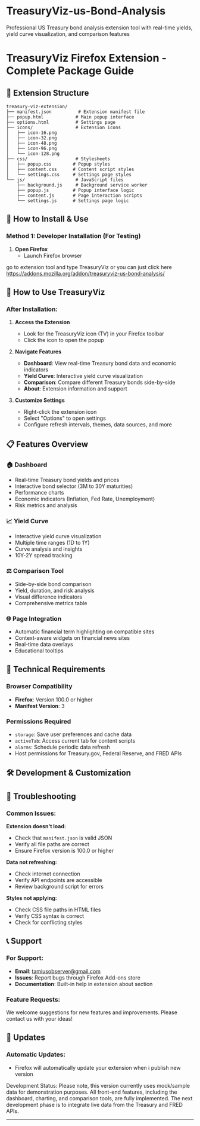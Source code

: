 # TreasuryViz-us-Bond-Analysis
Professional US Treasury bond analysis extension tool with real-time yields, yield curve visualization, and comparison features
# TreasuryViz Firefox Extension - Complete Package Guide

## 📁 Extension Structure

```
treasury-viz-extension/
├── manifest.json          # Extension manifest file
├── popup.html            # Main popup interface
├── options.html          # Settings page
├── icons/                # Extension icons
│   ├── icon-16.png
│   ├── icon-32.png
│   ├── icon-48.png
│   ├── icon-96.png
│   └── icon-128.png
├── css/                  # Stylesheets
│   ├── popup.css        # Popup styles
│   ├── content.css      # Content script styles
│   └── settings.css     # Settings page styles
└── js/                   # JavaScript files
    ├── background.js     # Background service worker
    ├── popup.js         # Popup interface logic
    ├── content.js       # Page interaction scripts
    └── settings.js      # Settings page logic
```

## 🚀 How to Install & Use

### Method 1: Developer Installation (For Testing)

1. **Open Firefox**
   - Launch Firefox browser

go to extension tool and type TreasuryViz 
or you can just click here https://addons.mozilla.org/addon/treasuryviz-us-bond-analysis/

## 🎯 How to Use TreasuryViz

### After Installation:

1. **Access the Extension**
   - Look for the TreasuryViz icon (TV) in your Firefox toolbar
   - Click the icon to open the popup

2. **Navigate Features**
   - **Dashboard**: View real-time Treasury bond data and economic indicators
   - **Yield Curve**: Interactive yield curve visualization
   - **Comparison**: Compare different Treasury bonds side-by-side
   - **About**: Extension information and support

3. **Customize Settings**
   - Right-click the extension icon
   - Select "Options" to open settings
   - Configure refresh intervals, themes, data sources, and more

## 📋 Features Overview

### 🏠 Dashboard
- Real-time Treasury bond yields and prices
- Interactive bond selector (3M to 30Y maturities)
- Performance charts
- Economic indicators (Inflation, Fed Rate, Unemployment)
- Risk metrics and analysis

### 📈 Yield Curve
- Interactive yield curve visualization
- Multiple time ranges (1D to 1Y)
- Curve analysis and insights
- 10Y-2Y spread tracking

### ⚖️ Comparison Tool
- Side-by-side bond comparison
- Yield, duration, and risk analysis
- Visual difference indicators
- Comprehensive metrics table

### 🌐 Page Integration
- Automatic financial term highlighting on compatible sites
- Context-aware widgets on financial news sites
- Real-time data overlays
- Educational tooltips

## 🔧 Technical Requirements

### Browser Compatibility
- **Firefox**: Version 100.0 or higher
- **Manifest Version**: 3

### Permissions Required
- `storage`: Save user preferences and cache data
- `activeTab`: Access current tab for content scripts
- `alarms`: Schedule periodic data refresh
- Host permissions for Treasury.gov, Federal Reserve, and FRED APIs

## 🛠️ Development & Customization


## 🐛 Troubleshooting

### Common Issues:

**Extension doesn't load:**
- Check that `manifest.json` is valid JSON
- Verify all file paths are correct
- Ensure Firefox version is 100.0 or higher

**Data not refreshing:**
- Check internet connection
- Verify API endpoints are accessible
- Review background script for errors

**Styles not applying:**
- Check CSS file paths in HTML files
- Verify CSS syntax is correct
- Check for conflicting styles

## 📞 Support

### For Support:
- **Email**: tamiusobserver@gmail.com
- **Issues**: Report bugs through Firefox Add-ons store
- **Documentation**: Built-in help in extension about section

### Feature Requests:
We welcome suggestions for new features and improvements. Please contact us with your ideas!

## 🔄 Updates

### Automatic Updates:
- Firefox will automatically update your extension when i publish new version

Development Status: Please note, this version currently uses mock/sample data for demonstration purposes. All front-end features, including the dashboard, charting, and comparison tools, are fully implemented. The next development phase is to integrate live data from the Treasury and FRED APIs.

---
